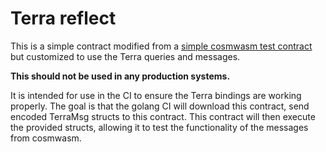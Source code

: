 # Terra reflect

This is a simple contract modified from a
[simple cosmwasm test contract](https://github.com/CosmWasm/cosmwasm/tree/main/contracts/reflect)
but customized to use the Terra queries and messages.

**This should not be used in any production systems.**

It is intended for use in the CI to ensure the Terra bindings are working properly.
The goal is that the golang CI will download this contract, send encoded TerraMsg structs to this contract.
This contract will then execute the provided structs, allowing it to test the functionality of the messages from cosmwasm.
